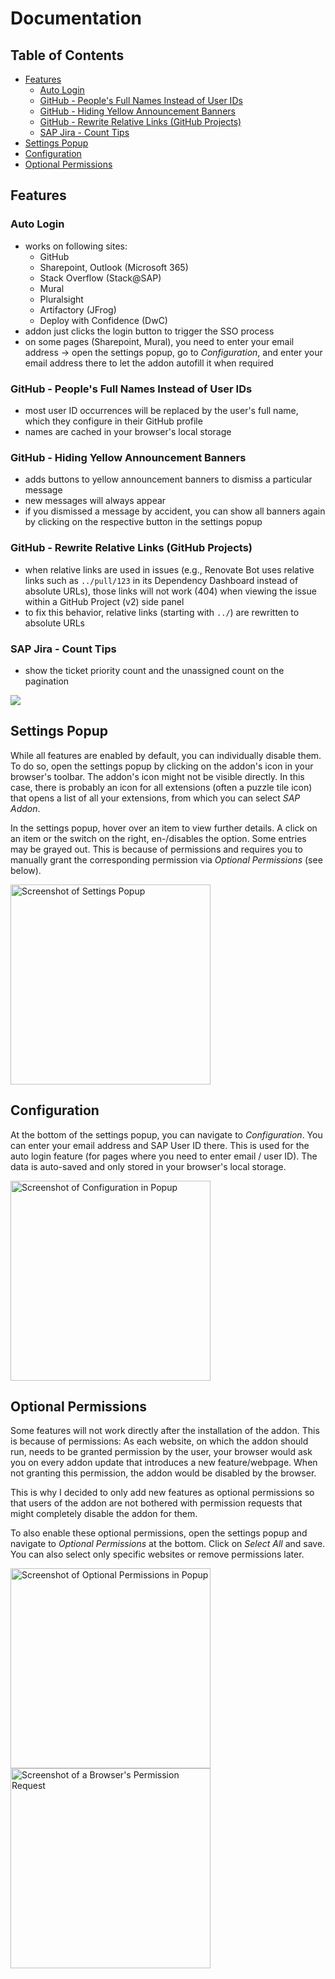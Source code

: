 # Documentation <!-- omit in toc -->

## Table of Contents <!-- omit in toc -->

- [Features](#features)
  - [Auto Login](#auto-login)
  - [GitHub - People's Full Names Instead of User IDs](#github---peoples-full-names-instead-of-user-ids)
  - [GitHub - Hiding Yellow Announcement Banners](#github---hiding-yellow-announcement-banners)
  - [GitHub - Rewrite Relative Links (GitHub Projects)](#github---rewrite-relative-links-github-projects)
  - [SAP Jira - Count Tips](#sap-jira---count-tips)
- [Settings Popup](#settings-popup)
- [Configuration](#configuration)
- [Optional Permissions](#optional-permissions)

## Features

### Auto Login

* works on following sites:
  * GitHub
  * Sharepoint, Outlook (Microsoft 365)
  * Stack Overflow (Stack@SAP)
  * Mural
  * Pluralsight
  * Artifactory (JFrog)
  * Deploy with Confidence (DwC)
* addon just clicks the login button to trigger the SSO process
* on some pages (Sharepoint, Mural), you need to enter your email address -> open the settings popup, go to *Configuration*, and enter your email address there to let the addon autofill it when required

### GitHub - People's Full Names Instead of User IDs

* most user ID occurrences will be replaced by the user's full name, which they configure in their GitHub profile
* names are cached in your browser's local storage

### GitHub - Hiding Yellow Announcement Banners

* adds buttons to yellow announcement banners to dismiss a particular message
* new messages will always appear
* if you dismissed a message by accident, you can show all banners again by clicking on the respective button in the settings popup

### GitHub - Rewrite Relative Links (GitHub Projects)

* when relative links are used in issues (e.g., Renovate Bot uses relative links such as `../pull/123` in its Dependency Dashboard instead of absolute URLs), those links will not work (404) when viewing the issue within a GitHub Project (v2) side panel
* to fix this behavior, relative links (starting with `../`) are rewritten to absolute URLs

### SAP Jira - Count Tips

* show the ticket priority count and the unassigned count on the pagination

<img src="./screenshot-1.20-jira-count-tips.png" />

## Settings Popup

While all features are enabled by default, you can individually disable them.
To do so, open the settings popup by clicking on the addon's icon in your browser's toolbar.
The addon's icon might not be visible directly.
In this case, there is probably an icon for all extensions (often a puzzle tile icon) that opens a list of all your extensions, from which you can select *SAP Addon*.

In the settings popup, hover over an item to view further details.
A click on an item or the switch on the right, en-/disables the option.
Some entries may be grayed out.
This is because of permissions and requires you to manually grant the corresponding permission via *Optional Permissions* (see below).

<img src="./screenshot-1.21-settings-popup.png" width="320" alt="Screenshot of Settings Popup" title="Screenshot of Settings Popup" />

## Configuration

At the bottom of the settings popup, you can navigate to *Configuration*.
You can enter your email address and SAP User ID there.
This is used for the auto login feature (for pages where you need to enter email / user ID).
The data is auto-saved and only stored in your browser's local storage.

<img src="./screenshot-1.21-settings-popup-configuration.png" width="320" alt="Screenshot of Configuration in Popup" title="Screenshot of Configuration in Popup" />

## Optional Permissions

Some features will not work directly after the installation of the addon.
This is because of permissions:
As each website, on which the addon should run, needs to be granted permission by the user, your browser would ask you on every addon update that introduces a new feature/webpage.
When not granting this permission, the addon would be disabled by the browser.

This is why I decided to only add new features as optional permissions so that users of the addon are not bothered with permission requests that might completely disable the addon for them.

To also enable these optional permissions, open the settings popup and navigate to *Optional Permissions* at the bottom.
Click on *Select All* and save.
You can also select only specific websites or remove permissions later.

<img src="./screenshot-1.21-settings-popup-optional-permissions.png" width="320" alt="Screenshot of Optional Permissions in Popup" title="Screenshot of Optional Permissions in Popup" /> <img src="./screenshot-1.21-browser-permission-request.png" width="320" alt="Screenshot of a Browser's Permission Request" title="Screenshot of a Browser's Permission Request" />
